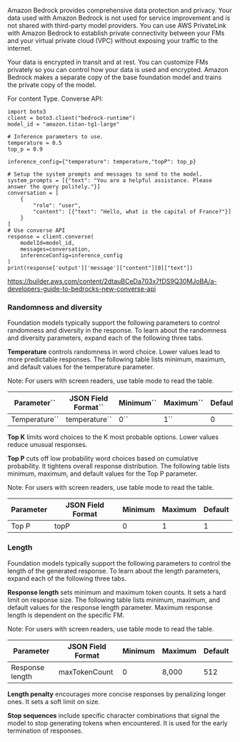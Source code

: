 Amazon Bedrock provides comprehensive data protection and privacy. Your data used with Amazon Bedrock is not used for service improvement and is not shared with third-party model providers. You can use AWS PrivateLink with Amazon Bedrock to establish private connectivity between your FMs and your virtual private cloud (VPC) without exposing your traffic to the internet.

Your data is encrypted in transit and at rest. You can customize FMs privately so you can control how your data is used and encrypted. Amazon Bedrock makes a separate copy of the base foundation model and trains the private copy of the model.

For content Type.
Converse API:

```python-repl
import boto3
client = boto3.client("bedrock-runtime")
model_id = "amazon.titan-tg1-large"

# Inference parameters to use.
temperature = 0.5
top_p = 0.9

inference_config={"temperature": temperature,"topP": top_p}

# Setup the system prompts and messages to send to the model.
system_prompts = [{"text": "You are a helpful assistance. Please answer the query politely."}]
conversation = [
    {
        "role": "user",
        "content": [{"text": "Hello, what is the capital of France?"}]
    }
]
# Use converse API
response = client.converse(
    modelId=model_id,
    messages=conversation,
    inferenceConfig=inference_config
)
print(response['output']['message']["content"][0]["text"])
```

https://builder.aws.com/content/2dtauBCeDa703x7fDS9Q30MJoBA/a-developers-guide-to-bedrocks-new-converse-api



### Randomness and diversity

Foundation
 models typically support the following parameters to control randomness
 and diversity in the response. To learn about the randomness and
diversity parameters, expand each of the following three tabs.

**Temperature**
 controls randomness in word choice. Lower values lead to more
predictable responses. The following table lists minimum, maximum, and
default values for the temperature parameter.

Note: For users with screen readers, use table mode to read the table.

| **Parameter**`` | **JSON Field Format**`` | **Minimum**`` | **Maximum**`` | **Default**`` |
| ---------------------------- | ------------------------------------ | -------------------------- | -------------------------- | -------------------------- |
| Temperature``         | temperature``                 | 0``                 | 1``                 | 0                          |

**Top K**  limits word choices to the K most probable options. Lower values reduce unusual responses.


**Top P** cuts off low
probability word choices based on cumulative probability. It tightens
overall response distribution. The following table lists minimum,
maximum, and default values for the Top P parameter.

Note: For users with screen readers, use table mode to read the table.

| **Parameter** | **JSON Field Format** | **Minimum** | **Maximum** | **Default** |
| ------------------- | --------------------------- | ----------------- | ----------------- | ----------------- |
| Top P               | topP                        | 0                 | 1                 | 1                 |


### **Length**

Foundation
 models typically support the following parameters to control the length
 of the generated response. To learn about the length parameters, expand
 each of the following three tabs.

**Response length** sets minimum and maximum token
counts. It sets a hard limit on response size. The following table lists
 minimum, maximum, and default values for the response length parameter.
 Maximum response length is dependent on the specific FM.

Note: For users with screen readers, use table mode to read the table.

| **Parameter** | **JSON Field Format** | **Minimum** | **Maximum** | **Default** |
| ------------------- | --------------------------- | ----------------- | ----------------- | ----------------- |
| Response length     | maxTokenCount               | 0                 | 8,000             | 512               |

**Length penalty** encourages more concise responses by penalizing longer ones. It sets a soft limit on size.

**Stop sequences** include
 specific character combinations that signal the model to stop
generating tokens when encountered. It is used for the early termination
 of responses.
